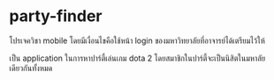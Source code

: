 # party-finder

โปรเจควิชา mobile
โดยมีเงื่อนไขคือใช้หน้า login ของมหาวิทยาลัยที่อาจารย์ได้เตรียมไว้ให้

เป็น application ในการหาปาร์ตี้เล่นเกม dota 2 โดยสมาชิกในปาร์ตี้จะเป็นนิสิตในมหาลัยเดียวกันทั้งหมด
